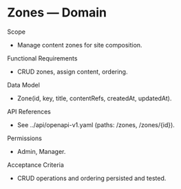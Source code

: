 <!--
File: zones.md
Purpose: Domain documentation for Zones. Defines scope, RFs, data
model, API references, permissions, and acceptance criteria.
All Rights Reserved. Arodi Emmanuel
-->
# Zones — Domain

Scope
- Manage content zones for site composition.

Functional Requirements
- CRUD zones, assign content, ordering.

Data Model
- Zone(id, key, title, contentRefs, createdAt, updatedAt).

API References
- See ../api/openapi-v1.yaml (paths: /zones, /zones/{id}).

Permissions
- Admin, Manager.

Acceptance Criteria
- CRUD operations and ordering persisted and tested.
